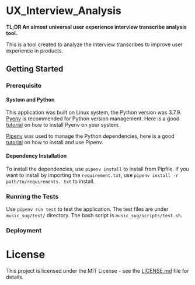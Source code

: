 # UX_Interview_Analysis

**TL;DR An almost universal user experience interview transcribe analysis tool.**

This is a tool created to analyze the interview transcribes to improve user
experience in products.

## Getting Started

### Prerequisite

#### System and Python

This application was built on Linux system, the Python version was 3.7.9.
[Pyenv](https://github.com/pyenv/pyenv) is recommended for Python version management.
Here is a good [tutorial](https://realpython.com/intro-to-pyenv/) on how to install
Pyenv on your system.

[Pipenv](https://github.com/pypa/pipenv) was used to manage the Python dependencies,
here is a good [tutorial](https://realpython.com/pipenv-guide/) on how to install
and use Pipenv.

#### Dependency Installation

To install the dependencies, use `pipenv install` to install from Pipfile. If you
want to install by importing the `requirement.txt`, use
`pipenv install -r path/to/requirements. txt` to install.

### Running the Tests

Use `pipenv run test` to test the application. The test files are under `music_sug/test/`
directory. The bash script is `music_sug/scripts/test.sh`.

### Deployment

# License

This project is licensed under the MIT License - see the [LICENSE.md](LICENSE)
file for details.
